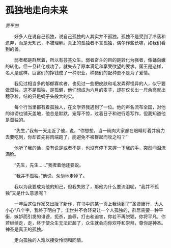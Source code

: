 # 孤独地走向未来

*贾平凹*

　　好多人在说自己孤独，说自己孤独的人其实并不孤独。孤独不是受到了冷落和遗弃，而是无知己，不被理解。真正的孤独者不言孤独，偶尔作些长啸，如我们看到的兽。

　　弱者都是群居着，所以有芸芸众生。弱者奋斗的目的是转化为强者，像蛹向蛾的转化，但一旦转化成功了，就失去了原本满足和享受欲望的要求。国王是这样，名人是这样，巨富们的挣钱成了一种职业，种猪们的配种更不是为了爱情。

　　我见过相当多的郁郁寡欢者，也见过一些把皮肤和毛发弄得怪异的人，似乎要做孤独，这不是孤独，是孤僻，他们想成为六月的麦子，却在仅长出一尺余高就出穗孕粒，结的只是蝇子头般大的实。

　　每个行当里都有着孤独人，在文学界我遇到了一位。他的声名流布全国，对他的诽谤也铺天盖地，他总是默默，宠辱不惊，过着日子和进行着写作，但我知道他是孤独的。

　　“先生，”我有一天走近了他，说，“你想想，当一碗肉大家都在眼睛盯着并努力去要吃到，你却首先将肉端跑了，能避免不被群起而攻之吗？”

　　他听了我的话，没有说是或者不是，也没有停下来握一下我的手，突然间泪流满脸。

　　“先生，先生……”我撵着他还要说。

　　“我并不孤独。”他说，匆匆地走掉了。

　　我以为我要成为他的知己，但我失败了，那他为什么要流泪呢，“我并不孤独”又是什么意思呢？

　　一年后这位作家又出版了新作，在书中的某一页上我读到了“圣贤庸行，大人小心”八个字，我终于明白了，尘世并不会轻易让一个人孤独的，群居需要一种平衡，嫉妒而引发的诽谤，扼杀，羞辱，打击和迫害，你若不再脱颖，你将平凡，你若继续走，走，终于使众生无法赶超了，众生就会向你欢呼和崇拜，尊你是神圣。神圣是真正的孤独。

　　走向孤独的人难以接受怜悯和同情。